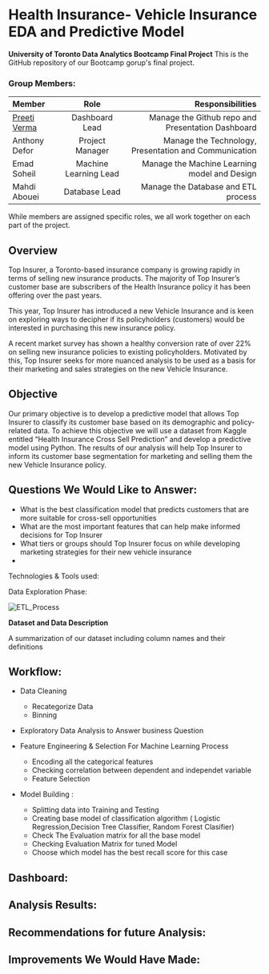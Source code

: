 # Health Insurance- Vehicle Insurance EDA and Predictive Model
**University of Toronto Data Analytics Bootcamp Final Project**
This is the GitHub repository of our Bootcamp gorup's final project.

### Group Members:

| Member         | Role                 | Responsibilities                                           |
| :---           |     :---:            |          ---:                                              |
|  [Preeti Verma](https://github.com/vermapreeti003)   | Dashboard Lead       | Manage the Github repo and Presentation Dashboard          |
| Anthony Defor  | Project Manager      | Manage the Technology, Presentation and Communication      |
| Emad Soheil    | Machine Learning Lead| Manage the Machine Learning model and Design               |
| Mahdi Abouei   | Database Lead        | Manage the Database and ETL process                        |

While members are assigned specific roles, we all work together on each part of the project.

## Overview

Top Insurer, a Toronto-based insurance company is growing rapidly in terms of selling new insurance products. The majority of Top Insurer’s customer base are subscribers of the Health Insurance policy it has been offering over the past years.

This year, Top Insurer has introduced a new Vehicle Insurance and is keen on exploring ways to decipher if its policyholders (customers) would be interested in purchasing this new insurance policy.

A recent market survey has shown a healthy conversion rate of over 22% on selling new insurance policies to existing policyholders. Motivated by this, Top Insurer seeks for more nuanced analysis to be used as a basis for their marketing and sales strategies on the new Vehicle Insurance.

## Objective

Our primary objective is to develop a predictive model that allows Top Insurer to classify its customer base based on its demographic and policy-related data. To achieve this objective we will use a dataset from Kaggle entitled “Health Insurance Cross Sell Prediction” and develop a predictive model using Python. The results of our analysis will help Top Insurer to inform its customer base segmentation for marketing and selling them the new Vehicle Insurance policy.


## Questions We Would Like to Answer:
      
 * What is the best classification model that predicts customers that are more suitable for cross-sell opportunities
 * What are the most important features that can help make informed decisions for Top Insurer
 * What tiers or groups should Top Insurer focus on while developing marketing strategies for their new vehicle insurance
 * 



Technologies & Tools used:




Data Exploration Phase:



![ETL_Process](https://user-images.githubusercontent.com/111541268/214387965-45fc13a0-bd83-4a02-ae18-5c06748f09fe.png)



**Dataset and Data Description**

A summarization of our dataset including column names and their definitions



## Workflow:
* Data Cleaning
   * Recategorize Data
   * Binning
* Exploratory Data Analysis to Answer business Question

* Feature Engineering & Selection For Machine Learning Process

  * Encoding all the categorical features
  * Checking correlation between dependent and independet variable
  * Feature Selection
  
* Model Building :

  * Splitting data into Training and Testing
  * Creating base model of classification algorithm ( Logistic Regression,Decision Tree Classifier, Random Forest Clasifier)
  * Check The Evaluation matrix for all the base model
  * Checking Evaluation Matrix for tuned Model
  * Choose which model has the best recall score for this case  
  
  
## Dashboard:

## Analysis Results:


## Recommendations for future Analysis:


## Improvements We Would Have Made:

  
